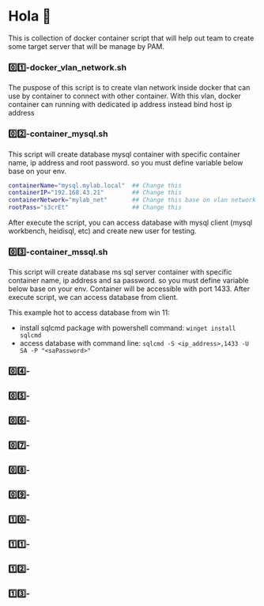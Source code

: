 # Hola 👋

This is collection of docker container script that will help out team to create some target server that will be manage by PAM.

 
### 0️⃣1️⃣-docker_vlan_network.sh
The puspose of this script is to create vlan network inside docker that can use by container to connect with other container. With this vlan, docker container can running with dedicated ip address instead bind host ip address

### 0️⃣2️⃣-container_mysql.sh
This script will create database mysql container with specific container name, ip address and root password. so you must define variable below base on your env.
```bash
containerName="mysql.mylab.local"  ## Change this
containerIP="192.168.43.21"        ## Change this
containerNetwork="mylab_net"       ## Change this base on vlan network script
rootPass="s3crEt"                  ## Change this
```
After execute the script, you can access database with mysql client (mysql workbench, heidisql, etc) and create new user for testing.

### 0️⃣3️⃣-container_mssql.sh
This script will create database ms sql server container with specific container name, ip address and sa password. so you must define variable below base on your env. Container will be accessible with port 1433.
After execute script, we can access database from client.

This example hot to access database from win 11:
- install sqlcmd package with powershell command: `winget install sqlcmd`
- access database with command line: `sqlcmd -S <ip_address>,1433 -U SA -P "<saPassword>"`

### 0️⃣4️⃣-
### 0️⃣5️⃣-
### 0️⃣6️⃣-
### 0️⃣7️⃣-
### 0️⃣8️⃣-
### 0️⃣9️⃣-
### 1️⃣0️⃣-
### 1️⃣1️⃣-
### 1️⃣2️⃣-
### 1️⃣3️⃣-
